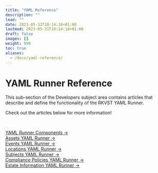 ```yaml
---
title: "YAML Reference"
description: ""
lead: ""
date: 2023-05-31T10:14:18+01:00
lastmod: 2023-05-31T10:14:18+01:00
draft: false
images: []
weight: 999
toc: true
aliases: 
  - /docs/yaml-reference/
---
```

<div class= "row justify-content-center">
    <div class="col-md-12 col-lg-10 col-xl-10">
      <h1>YAML Runner Reference</h1>
      <p>This sub-section of the Developers subject area contains articles that describe and define the functionality of the RKVST YAML Runner.<br></p>
      <p> Check out the articles below for more information!</p><br>
      <p><a href="/developers/yaml-reference/story-runner-components/">YAML Runner Components &rarr;</a><br>
      <a href="/developers/yaml-reference/assets/">Assets YAML Runner &rarr;</a><br>
      <a href="/developers/yaml-reference/events/">Events YAML Runner &rarr;</a><br>
      <a href="/developers/yaml-reference/locations/">Locations YAML Runner &rarr;</a><br>
      <a href="/developers/yaml-reference/subjects/">Subjects YAML Runner &rarr;</a><br>
      <a href="/developers/yaml-reference/compliance/">Compliance Policies YAML Runner &rarr;</a><br>
      <a href="/developers/yaml-reference/estate-info/">Estate Information YAML Runner &rarr;</a><br></p>
    </div>
</div>